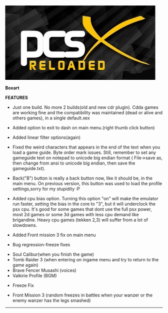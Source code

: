 ![alt text][logo]

[logo]: Docs/logo.jpg


<b>Boxart</b>

<a href=""></a>




<b>FEATURES</b>

- Just one build. No more 2 builds(old and new cdr plugin). Cdda
  games are working fine and the compatibility was maintained (dead or
  alive and others games), in a single default.xex

- Added option to exit to dash on main menu.(right thumb click button)

- Added linear filter options(again)

- Fixed the weird characters that appears in the end of the text when you load a game guide. Byte order mark issues. Still, remember to
  set any gameguide text on notepad to unicode big endian format ( File->save as, then change from ansi to unicode big endian, then save the gameguide.txt).

- Back("B") button is really a back button now, like it should be, in the main menu. On previous version, this button was used to load the
  profile settings,sorry for my stupidity :P

- Added cpu bias option. Turning this option "on" will make the emulator run faster,
  setting the bias in the core to "3", but it
  will underclock the psx cpu. It's good for some
  games that dont use the full psx power, most 2d games or some
  3d games with less cpu demand like brigandine. Heavy cpu games (tekken 2,3) will suffer from a lot of slowdowns.

- Added Front mission 3 fix on main menu


* Bug regression-freeze fixes

- Soul Calibur(when you finish the game)
- Tomb Raider 3 (when entering on ingame menu and try to return to the game again)
- Brave Fencer Musashi (voices)
- Valkirie Profile (BGM)


* Freeze Fix

- Front Mission 3 (random freezes in battles when your wanzer or the enemy wanzer has the legs smashed)

-------------------------------------------------------------------------------------------------------------------------------------------- 
